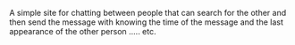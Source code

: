A simple site for chatting between people that can search for the other and then send the message with knowing the time of the message and the last appearance of the other person ..... etc.
